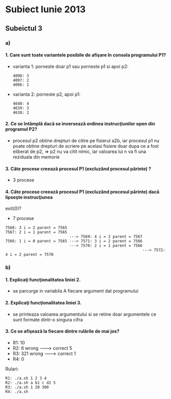 # Subiect Iunie 2013

## Subeictul 3
### a)
#### 1. Care sunt toate variantele posibile de afişare în consola programului P1?
  - varianta 1: porneste doar p1 sau porneste p1 si apoi p2:
    ```
    4098: 3
    4097: 2
    4096: 1
    ```
  - varianta 2: porneste p2, apoi p1:
    ```
    4640: 4
    4639: 3
    4638: 2
    ```

#### 2. Ce se întămplă dacă se inversează ordinea instrucţiunilor open din programul P2?
  - procesul p2 obtine drepturi de citire pe fisierul a2b, iar procesul p1 nu poate obtine drepturi de scriere pe acelasi fisiere doar dupa ce a fost eliberat de p2, => p2 nu va citit nimic, iar valoarea lui n va fi una reziduala din memorie

#### 3. Câte procese creează procesul P1 (excluzând procesul părinte) ?
  - 3 procese

#### 4. Câte procese creează procesul P1 (excluzând procesul părinte) dacă lipseşte instrucţiunea
exit(0)?
  - 7 procese

  ```
  7568: 3 i = 2 parent = 7565
  7567: 2 i = 1 parent = 7565
                              ---> 7569: 4 i = 2 parent = 7567
  7566: 1 i = 0 parent = 7565 ---> 7571: 3 i = 2 parent = 7566
                              ---> 7570: 2 i = 1 parent = 7566
                                                              ---> 7572: 4 i = 2 parent = 7570
  ```


### b)
#### 1. Explicaţi funcţionalitatea liniei 2.
  - se parcurge in variabila A fiecare argument dat programului

#### 2. Explicaţi funcţionalitatea liniei 3.
  - se printeaza valoarea argumentului si se retine doar argumentele ce sunt formate dintr-o singura cifra

#### 3. Ce se afişează la fiecare dintre rulările de mai jos?
  - R1: 10
  - R2: 8 wrong ---> correct 5
  - R3: 321 wrong ---> correct 1
  - R4: 0

Rulari:
```shell
R1: ./a.sh 1 2 3 4
R2: ./a.sh a b1 c d2 5
R3: ./a.sh 1 20 300
R4: ./a.sh
```

